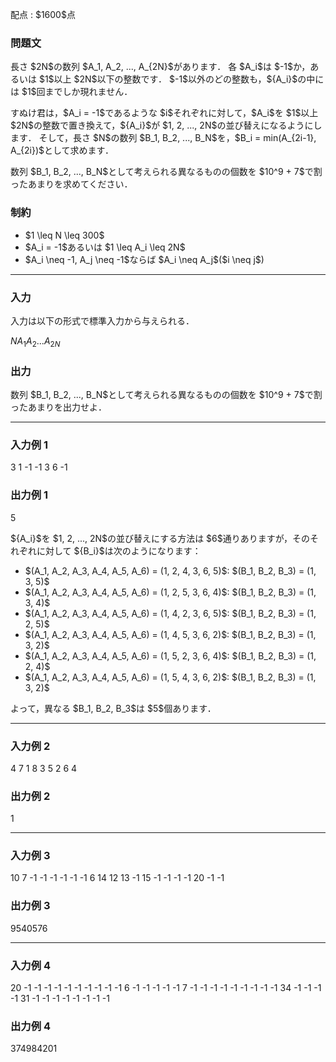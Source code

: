 
<div>

<span>

<span>

<p>
配点 : $1600$点
</p>

<div>

<section>

### **問題文**

<p>
長さ $2N$の数列 $A_1, A_2, ..., A_{2N}$があります．
各 $A_i$は $-1$か，あるいは $1$以上 $2N$以下の整数です．
$-1$以外のどの整数も，${A_i}$の中には $1$回までしか現れません．
</p>

<p>
すぬけ君は，$A_i = -1$であるような $i$それぞれに対して，$A_i$を $1$以上 $2N$の整数で置き換えて，${A_i}$が $1, 2, ..., 2N$の並び替えになるようにします．
そして，長さ $N$の数列 $B_1, B_2, ..., B_N$を，$B_i = min(A_{2i-1}, A_{2i})$として求めます．
</p>

<p>
数列 $B_1, B_2, ..., B_N$として考えられる異なるものの個数を $10^9 + 7$で割ったあまりを求めてください．
</p>

</section>

</div>

<div>

<section>

### **制約**

<ul>

<li>
$1 \leq N \leq 300$
</li>

<li>
$A_i = -1$あるいは $1 \leq A_i \leq 2N$
</li>

<li>
$A_i \neq -1, A_j \neq -1$ならば $A_i \neq A_j$($i \neq j$)
</li>

</ul>

</section>

</div>

---

<div>

<div>

<section>

### **入力**

<p>
入力は以下の形式で標準入力から与えられる．
</p>

<div>

$N$$A_1$$A_2$$...$$A_{2N}$
</div>

</section>

</div>

<div>

<section>

### **出力**

<p>
数列 $B_1, B_2, ..., B_N$として考えられる異なるものの個数を $10^9 + 7$で割ったあまりを出力せよ．
</p>

</section>

</div>

</div>

---

<div>

<section>

### **入力例 1**

<div>

3
1 -1 -1 3 6 -1

</div>

</section>

</div>

<div>

<section>

### **出力例 1**

<div>

5

</div>

<p>
${A_i}$を $1, 2, ..., 2N$の並び替えにする方法は $6$通りありますが，そのそれぞれに対して ${B_i}$は次のようになります：
</p>

<ul>

<li>
$(A_1, A_2, A_3, A_4, A_5, A_6) = (1, 2, 4, 3, 6, 5)$: $(B_1, B_2, B_3) = (1, 3, 5)$
</li>

<li>
$(A_1, A_2, A_3, A_4, A_5, A_6) = (1, 2, 5, 3, 6, 4)$: $(B_1, B_2, B_3) = (1, 3, 4)$
</li>

<li>
$(A_1, A_2, A_3, A_4, A_5, A_6) = (1, 4, 2, 3, 6, 5)$: $(B_1, B_2, B_3) = (1, 2, 5)$
</li>

<li>
$(A_1, A_2, A_3, A_4, A_5, A_6) = (1, 4, 5, 3, 6, 2)$: $(B_1, B_2, B_3) = (1, 3, 2)$
</li>

<li>
$(A_1, A_2, A_3, A_4, A_5, A_6) = (1, 5, 2, 3, 6, 4)$: $(B_1, B_2, B_3) = (1, 2, 4)$
</li>

<li>
$(A_1, A_2, A_3, A_4, A_5, A_6) = (1, 5, 4, 3, 6, 2)$: $(B_1, B_2, B_3) = (1, 3, 2)$
</li>

</ul>

<p>
よって，異なる $B_1, B_2, B_3$は $5$個あります．
</p>

</section>

</div>

---

<div>

<section>

### **入力例 2**

<div>

4
7 1 8 3 5 2 6 4

</div>

</section>

</div>

<div>

<section>

### **出力例 2**

<div>

1

</div>

</section>

</div>

---

<div>

<section>

### **入力例 3**

<div>

10
7 -1 -1 -1 -1 -1 -1 6 14 12 13 -1 15 -1 -1 -1 -1 20 -1 -1

</div>

</section>

</div>

<div>

<section>

### **出力例 3**

<div>

9540576

</div>

</section>

</div>

---

<div>

<section>

### **入力例 4**

<div>

20
-1 -1 -1 -1 -1 -1 -1 -1 -1 -1 6 -1 -1 -1 -1 -1 7 -1 -1 -1 -1 -1 -1 -1 -1 -1 34 -1 -1 -1 -1 31 -1 -1 -1 -1 -1 -1 -1 -1

</div>

</section>

</div>

<div>

<section>

### **出力例 4**

<div>

374984201

</div>

</section>

</div>

</span>

</span>

</div>
